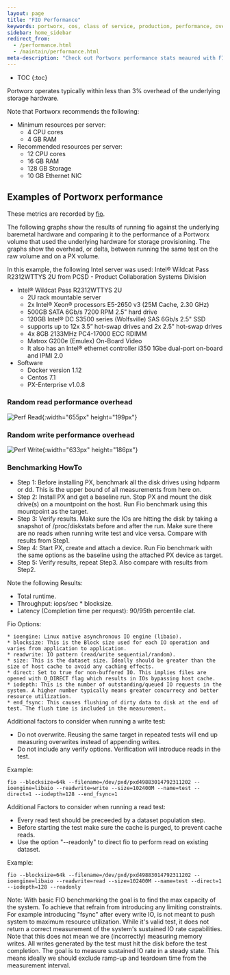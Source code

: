 ```yaml
---
layout: page
title: "FIO Performance"
keywords: portworx, cos, class of service, production, performance, overhead, fio
sidebar: home_sidebar
redirect_from:
  - /performance.html
  - /maintain/performance.html
meta-description: "Check out Portworx performance stats meaured with FIO! Portworx operates typically within less than 3% overhead of the underlying storage hardware."
---
```


* TOC
{:toc}

Portworx operates typically within less than 3% overhead of the underlying storage hardware.

Note that Portworx recommends the following:

* Minimum resources per server:
  * 4 CPU cores
  * 4 GB RAM
* Recommended resources per server:
  * 12 CPU cores
  * 16 GB RAM
  * 128 GB Storage
  * 10 GB Ethernet NIC

## Examples of Portworx performance

These metrics are recorded by [fio](https://github.com/axboe/fio).

The following graphs show the results of running fio against the underlying baremetal hardware and comparing it to the performance of a Portworx volume that used the underlying hardware for storage provisioning.  The graphs show the overhead, or delta, between running the same test on the raw volume and on a PX volume.

In this example, the following Intel server was used:
Intel® Wildcat Pass R2312WTTYS 2U
from PCSD - Product Collaboration Systems Division

* Intel® Wildcat Pass R2312WTTYS 2U
  * 2U rack mountable server
  * 2x Intel® Xeon® processors E5-2650 v3 (25M Cache, 2.30 GHz)
  * 500GB SATA 6Gb/s 7200 RPM 2.5" hard drive
  * 120GB Intel® DC S3500 series (Wolfsville) SAS 6Gb/s 2.5" SSD
  * supports up to 12x 3.5” hot-swap drives and 2x 2.5" hot-swap drives
  * 4x 8GB 2133MHz PC4-17000 ECC RDIMM
  * Matrox G200e (Emulex) On-Board Video
  * It also has an Intel® ethernet controller i350 1Gbe dual-port on-board and IPMI 2.0
* Software
  * Docker version 1.12
  * Centos 7.1
  * PX-Enterprise v1.0.8

### Random read performance overhead
![Perf Read](/images/perf-read.png){:width="655px" height="199px"}

### Random write performance overhead
![Perf Write](/images/perf-write.png){:width="633px" height="186px"}

### Benchmarking HowTo

* Step 1: Before installing PX, benchmark all the disk drives using hdparm or dd. This is the upper bound of all measurements from here on.
* Step 2: Install PX and get a baseline run. Stop PX and mount the disk drive(s) on a mountpoint on the host. Run Fio benchmark using this mountpoint as the target.
* Step 3: Verify results. Make sure the IOs are hitting the disk by taking a snapshot of /proc/diskstats before and after the run. Make sure there are no reads when running write test and vice versa. Compare with results from Step1.
* Step 4: Start PX, create and attach a device. Run Fio benchmark with the same options as the baseline using the attached PX device as target.
* Step 5: Verify results, repeat Step3. Also compare with results from Step2.

Note the following Results:
* Total runtime.
* Throughput: iops/sec * blocksize.
* Latency (Completion time per request): 90/95th percentile clat.

Fio Options:

```
* ioengine: Linux native asynchronous IO engine (libaio).
* blocksize: This is the Block size used for each IO operation and varies from application to application.
* readwrite: IO pattern (read/write sequential/random).
* size: This is the dataset size. Ideally should be greater than the size of host cache to avoid any caching effects.
* direct: Set to true for non-buffered IO. This implies files are opened with O_DIRECT flag which results in IOs bypassing host cache.
* iodepth: This is the number of outstanding/queued IO requests in the system. A higher number typically means greater concurrecy and better resource utilization.
* end_fsync: This causes flushing of dirty data to disk at the end of test. The flush time is included in the measurement.
```

Additional factors to consider when running a write test:
* Do not overwrite. Reusing the same target in repeated tests will end up measuring overwrites instead of appending writes.
* Do not include any verify options. Verification will introduce reads in the test.

Example: 
```
fio --blocksize=64k --filename=/dev/pxd/pxd49883014792311202 --ioengine=libaio --readwrite=write --size=102400M --name=test --direct=1 --iodepth=128 --end_fsync=1
```

Additional Factors to consider when running a read test:
* Every read test should be preceeded by a dataset population step.
* Before starting the test make sure the cache is purged, to prevent cache reads.
* Use the option "--readonly" to direct fio to perform read on existing dataset.

Example:
```
fio --blocksize=64k --filename=/dev/pxd/pxd49883014792311202 --ioengine=libaio --readwrite=read --size=102400M --name=test --direct=1 --iodepth=128 --readonly
```

Note: With basic FIO benchmarking the goal is to find the max capacity of the system. To achieve that refrain from introducing any limiting constraints. For example introducing "fsync" after every write IO, is not meant to push system to maximum resource utilization. While it's valid test, it does not return a correct measurement of the system's sustained IO rate capabilities. Note that this does not mean we are (incorrectly) measuring memory writes. All writes generated by the test must hit the disk before the test completion. The goal is to measure sustained IO rate in a steady state. This means ideally we should exclude ramp-up and teardown time from the measurement interval.



